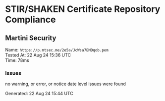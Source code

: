 # STIR/SHAKEN Certificate Repository Compliance

## Martini Security

Name: `https://p.mtsec.me/2e5a/JcWsa7EMDqob.pem`\
Tested At: 22 Aug 24 15:36 UTC\
Time: 78ms

### Issues

no warning, or error, or notice date level issues were found

Generated: 22 Aug 24 15:44 UTC